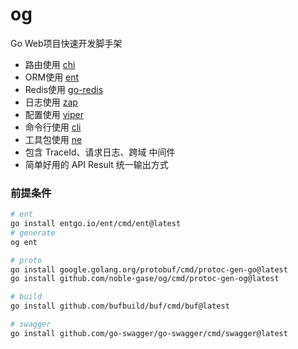 # og

Go Web项目快速开发脚手架

- 路由使用 [chi](https://github.com/go-chi/chi)
- ORM使用 [ent](https://github.com/ent/ent)
- Redis使用 [go-redis](https://github.com/redis/go-redis)
- 日志使用 [zap](https://github.com/uber-go/zap)
- 配置使用 [viper](https://github.com/spf13/viper)
- 命令行使用 [cli](https://github.com/urfave/cli)
- 工具包使用 [ne](https://github.com/noble-gase/ne)
- 包含 TraceId、请求日志、跨域 中间件
- 简单好用的 API Result 统一输出方式

### 前提条件

```sh
# ent
go install entgo.io/ent/cmd/ent@latest
# generate
og ent

# proto
go install google.golang.org/protobuf/cmd/protoc-gen-go@latest
go install github.com/noble-gase/og/cmd/protoc-gen-og@latest

# build
go install github.com/bufbuild/buf/cmd/buf@latest

# swagger
go install github.com/go-swagger/go-swagger/cmd/swagger@latest
```
